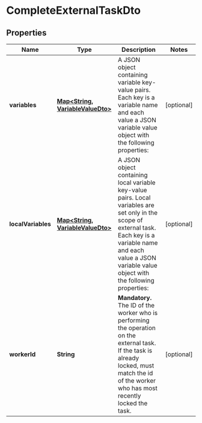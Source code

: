 

# CompleteExternalTaskDto

## Properties

Name | Type | Description | Notes
------------ | ------------- | ------------- | -------------
**variables** | [**Map&lt;String, VariableValueDto&gt;**](VariableValueDto.md) | A JSON object containing variable key-value pairs. Each key is a variable name and each value a JSON variable value object with the following properties: |  [optional]
**localVariables** | [**Map&lt;String, VariableValueDto&gt;**](VariableValueDto.md) | A JSON object containing local variable key-value pairs. Local variables are set only in the scope of external task. Each key is a variable name and each value a JSON variable value object with the following properties: |  [optional]
**workerId** | **String** | **Mandatory.** The ID of the worker who is performing the operation on the external task. If the task is already locked, must match the id of the worker who has most recently locked the task. |  [optional]



